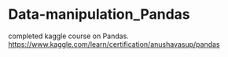 # Data-manipulation_Pandas
completed kaggle course on Pandas.
https://www.kaggle.com/learn/certification/anushavasup/pandas

